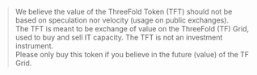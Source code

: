 > We believe the value of the ThreeFold Token (TFT) should not be based on speculation nor velocity (usage on public exchanges). <BR>
> The TFT is meant to be exchange of value on the ThreeFold (TF) Grid, used to buy and sell IT capacity. The TFT is not an investment instrument. <BR>
> Please only buy this token if you believe in the future (value) of the TF Grid.